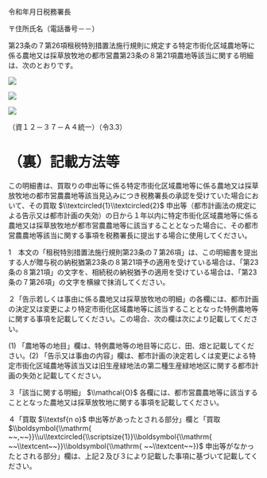 令和年月日税務署長

〒住所氏名（電話番号－－）

第23条の７第26項租税特別措置法施行規則に規定する特定市街化区域農地等に係る農地又は採草放牧地の都市営農第23条の８第21項農地等該当に関する明細は、次のとおりです。

![](https://www.nta.go.jp/tmp/6535650e-e453-4ab2-acad-e34cc35a5c07/images/197e85e94a5972b23b8229cb5e86522df79f416d08ac8ed6eac3e0034f4bc1a2.jpg)

![](https://www.nta.go.jp/tmp/6535650e-e453-4ab2-acad-e34cc35a5c07/images/f9ec419b247e6189dad0afeb38212d418a5835b96ea20309b6d4f91929f7333e.jpg)

![](https://www.nta.go.jp/tmp/6535650e-e453-4ab2-acad-e34cc35a5c07/images/b22cefe007190c6275d6dedbcccee785f127f9662c81ba348748e6b42f84c1d0.jpg)

（資１２－３７－Ａ４統一）（令3.3）

# （裏）記載方法等

この明細書は、買取りの申出等に係る特定市街化区域農地等に係る農地又は採草放牧地の都市営農農地等該当見込みにつき税務署長の承認を受けていた場合において、その買取 $\\textcircled{1}\\textcircled{2}$ 申出等（都市計画法の規定による告示又は都市計画の失効）の日から１年以内に特定市街化区域農地等に係る農地又は採草放牧地が都市営農農地等に該当することとなった場合に、その都市営農農地等該当に関する事項を税務署長に提出する場合に使用してください。

1　本文の「租税特別措置法施行規則第23条の７第26項」は、この明細書を提出する人が贈与税の納税猶第23条の８第21項予の適用を受けている場合は、「第23条の８第21項」の文字を、相続税の納税猶予の適用を受けている場合は、「第23条の７第26項」の文字を横線で抹消してください。

２「告示若しくは事由に係る農地又は採草放牧地の明細」の各欄には、都市計画の決定又は変更により特定市街化区域農地等に該当することとなった特例農地等に関する事項を記載してください。この場合、次の欄は次により記載してください。

(1) 「農地等の地目」欄は、特例農地等の地目等に応じ、田、畑と記載してください。(2) 「告示又は事由の内容」欄は、都市計画の決定若しくは変更による特定市街化区域農地等該当又は旧生産緑地法の第二種生産緑地地区に関する都市計画の失効と記載してください。

３「該当に関する明細」 $\\mathcal{O}$ 各欄には、都市営農農地等に該当することとなった農地又は採草放牧地に関する事項を記載してください。

４「買取 $\\textsf{n o}$ 申出等があったとされる部分」欄と「買取 $\\boldsymbol{\\mathrm{ ~~,~~}}\\u\\textcircled{\\scriptsize{1}}\\boldsymbol{\\mathrm{ ~~\\textcent~~}}\\boldsymbol{\\mathrm{ ~~\\textcent~~}}$ 申出等がなかったとされる部分」欄は、上記２及び３により記載した事項に基づいて記載してください。